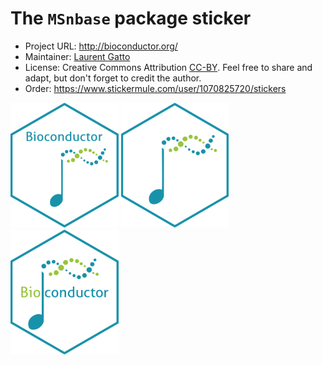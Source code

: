 # The `MSnbase` package sticker

* Project URL: http://bioconductor.org/
* Maintainer: [Laurent Gatto](https://github.com/lgatto/)
* License: Creative Commons Attribution
  [CC-BY](https://creativecommons.org/licenses/by/2.0/). Feel free to
  share and adapt, but don't forget to credit the author.
* Order: https://www.stickermule.com/user/1070825720/stickers

<p>
<img src="./Bioconductor.png" height="200">
<img src="./Bioconductor2.png" height="200">
<img src="./Bioconductor5.png" height="200">
</p>
